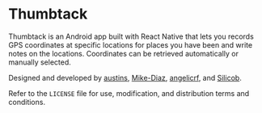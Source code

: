 # Thumbtack

Thumbtack is an Android app built with React Native that lets you records GPS coordinates at specific locations for places you have been and write notes on the locations. Coordinates can be retrieved automatically or manually selected.

Designed and developed by [austins](https://github.com/austins), [Mike-Diaz](https://github.com/Mike-Diaz), [angelicrf](https://github.com/angelicrf), and [Silicob](https://github.com/Silicob).

Refer to the `LICENSE` file for use, modification, and distribution terms and conditions.
